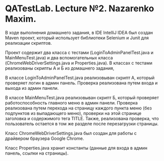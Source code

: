# QATestLab. Lecture №2. Nazarenko Maxim.
В ходе выполнения домашнего задания, в IDE IntelliJ IDEA был создан Maven проект, который использует библиотеки Selenium и Junit для реализации скриптов.

Проект содержит два класса с тестами (LoginToAdminPanelTest.java и MainMenuTest.java) и два вспомогательных класса (ChromeWebDriverSettings.java и Properties.java). В классах с тестами реализованы скрипты А и Б из домашнего задания, 

В классе LoginToAdminPanelTest.java реализовыван скрипт А, который проверяет логин в админ панель. Проверка реализована путем входа и выхода из админ панели. 

В классе MainMenuTest.java реализовыван скрипт Б, который проверяет работоспособность главного меню в админ панели. Проверка реализована путем перехода на страницу каждого пункта меню (без подпунктов из выпадающего меню), проверки на этой странице заголовка и содержимого тега TITLE. Также, реализована проверка, что пользователь остается в том же разделе после перезагрузки страницы.

Класс ChromeWebDriverSettings.java был создан для работы с драйвером браузера Google Chrome.

Класс Properties.java хранит константы (данные для входа в админ панель, ссылки на страницы).
